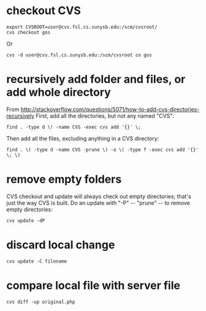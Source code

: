 # checkout CVS

    export CVSROOT=user@cvs.fsl.cs.sunysb.edu:/scm/cvsroot/
    cvs checkout gos

Or

    cvs -d user@cvs.fsl.cs.sunysb.edu:/scm/cvsroot co gos

# recursively add folder and files, or add whole directory
From
http://stackoverflow.com/questions/5071/how-to-add-cvs-directories-recursively
First, add all the directories, but not any named "CVS":

    find . -type d \! -name CVS -exec cvs add '{}' \;

Then add all the files, excluding anything in a CVS directory:

    find . \( -type d -name CVS -prune \) -o \( -type f -exec cvs add '{}' \; \)

# remove empty folders
CVS checkout and update will always check out empty directories; that's
just the way CVS is built. Do an update with "-P" -- "prune" -- to remove
empty directories:

    cvs update -dP

# discard local change

    cvs update -C filename

# compare local file with server file

    cvs diff -up original.php

